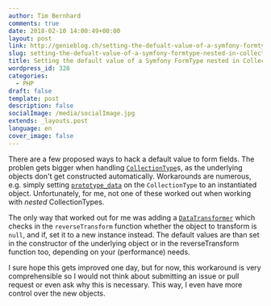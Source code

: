 ```yaml
---
author: Tim Bernhard
comments: true
date: 2018-02-10 14:00:49+00:00
layout: post
link: http://genieblog.ch/setting-the-defualt-value-of-a-symfony-formtype-nested-in-collectiontype/
slug: setting-the-defualt-value-of-a-symfony-formtype-nested-in-collectiontype
title: Setting the default value of a Symfony FormType nested in CollectionType
wordpress_id: 328
categories:
  - PHP
draft: false
template: post
description: false
socialImage: /media/socialImage.jpg
extends: _layouts.post
language: en
cover_image: false
---
```


There are a few proposed ways to hack a default value to form fields.
The problen gets bigger when handling [`CollectionType`](https://symfony.com/doc/current/reference/forms/types/collection.html)s, as the underlying objects don't get constructed automatically.
Workarounds are numerous, e.g.
simply setting [`prototype_data`](https://symfony.com/doc/current/reference/forms/types/collection.html#prototype-data) on the `CollectionType` to an instantiated object.
Unfortunately, for me, not one of these worked out when working with _nested_ CollectionTypes. 

The only way that worked out for me was adding a [`DataTransformer`](https://symfony.com/doc/current/form/data_transformers.html) which checks in the `reverseTransform` function whether the object to transform is `null`, and if, set it to a new instance instead.
The default values are than set in the constructor of the underlying object or in the reverseTransform function too, depending on your (performance) needs. 

I sure hope this gets improved one day, but for now, this workaround is very comprehensible so I would not think about submitting an issue or pull request or even ask why this is necessary.
This way, I even have more control over the new objects.
